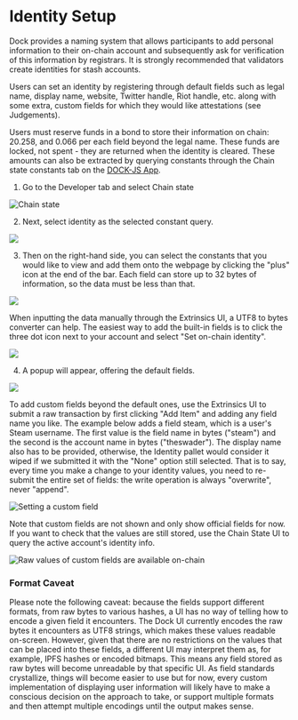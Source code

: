 # Identity Setup

Dock provides a naming system that allows participants to add personal information to their on-chain account and subsequently ask for verification of this information by registrars. It is strongly recommended that validators create identities for stash accounts.

Users can set an identity by registering through default fields such as legal name, display name, website, Twitter handle, Riot handle, etc. along with some extra, custom fields for which they would like attestations \(see Judgements\).

Users must reserve funds in a bond to store their information on chain: 20.258, and 0.066 per each field beyond the legal name. These funds are locked, not spent - they are returned when the identity is cleared. These amounts can also be extracted by querying constants through the Chain state constants tab on the [DOCK-JS App](https://fe.dock.io/#/chainstate/constants).

  
1. Go to the Developer tab and select Chain state

![Chain state](https://lh4.googleusercontent.com/ZW8kZ5Uu0kpp1cOsoWkA0F8QB7Tf4NlCAhcSUSHdlRKytYnL3ztCIGdismiZfQZ9vK6v8pgpeZK0N5pbdCJvaC_r8kZAEQVnQHzkGgEfmCZTZUiZso0UtbDrkVk7UBUoflWt-P6X)

2. Next, select identity as the selected constant query.

![](https://lh4.googleusercontent.com/m7Z3ltRU0uOpTXo5sxC4wz2bwGR8HCA2ET53egmJNu-Go83aVk9O2se0npSjulMc6LRJ0LjNrCn5-RrDaTUDgmO1V4MJbGCuEd6ydFauDzthx5sNxRL8nT9i2kxkqwIYHemQF-NA)

3. Then on the right-hand side, you can select the constants that you would like to view and add them onto the webpage by clicking the "plus" icon at the end of the bar. Each field can store up to 32 bytes of information, so the data must be less than that.

![](https://lh5.googleusercontent.com/v5h-vVhjHpgeyVJyRXlRIx2Kzm-VzlJlao-WtbTXQvMB1GP2QBkIfNuH2SjObYqJWNAp7miQ3eQhEeiQhGa6YN6qeKpU3-h5pQCNezf6Bu8JoLskEIKJFeWHZjcZBgsGNJ83RUdI)

When inputting the data manually through the Extrinsics UI, a UTF8 to bytes converter can help. The easiest way to add the built-in fields is to click the three dot icon next to your account and select "Set on-chain identity".

![](https://lh6.googleusercontent.com/6WHpKN6emrdOBdCcOwFENW0NHMIIcX5arfIUJJLjdytlOvyzFxHI4NoxdTLQQhyJ84eOBUnlIwoLxjrgit-1KDgitx4vMilMdh609bY5S9NLucl64OeW6W8NNMWkhmdxK_Vb--RF)

4. A popup will appear, offering the default fields.

![](https://lh4.googleusercontent.com/ofBQG5o_5GpAMQBHz1vGoI4Mt3pgtf_fBBD3Da0XmZaDX-J9ry5nM6A0jDYqWiww9g7-z_gObdn_oQVLS6WbCXhsDXqTou9fT0C6CsHXcFUNaNosDG30U2XlANm0WwBqaCyNUr-C)

To add custom fields beyond the default ones, use the Extrinsics UI to submit a raw transaction by first clicking "Add Item" and adding any field name you like. The example below adds a field steam, which is a user's Steam username. The first value is the field name in bytes \("steam"\) and the second is the account name in bytes \("theswader"\). The display name also has to be provided, otherwise, the Identity pallet would consider it wiped if we submitted it with the "None" option still selected. That is to say, every time you make a change to your identity values, you need to re-submit the entire set of fields: the write operation is always "overwrite", never "append".

![Setting a custom field](https://lh6.googleusercontent.com/OUth53YRlK9J-siS7o6WlsoYPhMdP-xoWI4_DVeu-FoQZfXQg5H5E4gW8O-2SO8yqf8vypk6YQeWoaLY0c0rpJ5FP6gnnyGbi4IOn_v9dxaAOG4YSQNjttX4_PCMCiOGfNh9ZYXq)

Note that custom fields are not shown and  only show official fields for now. If you want to check that the values are still stored, use the Chain State UI to query the active account's identity info.

![Raw values of custom fields are available on-chain](https://lh3.googleusercontent.com/Xzckx1daTp1pC1iyQjjturhjb9d3rWzoHvbVzKwRZK2pt0UMKLY9hlBB-j1HJBBjkwJcpZh9qq-TNV2ilYRaUmP_-FNpsgcciVvt-kLorGLE9hK1EEChN1OrWsXVwPb26A9krsp5)

### **Format Caveat**

Please note the following caveat: because the fields support different formats, from raw bytes to various hashes, a UI has no way of telling how to encode a given field it encounters. The Dock UI currently encodes the raw bytes it encounters as UTF8 strings, which makes these values readable on-screen. However, given that there are no restrictions on the values that can be placed into these fields, a different UI may interpret them as, for example, IPFS hashes or encoded bitmaps. This means any field stored as raw bytes will become unreadable by that specific UI. As field standards crystallize, things will become easier to use but for now, every custom implementation of displaying user information will likely have to make a conscious decision on the approach to take, or support multiple formats and then attempt multiple encodings until the output makes sense.  


